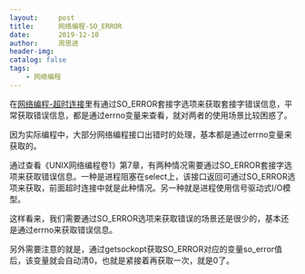 ```yaml
---
layout:     post
title:      网络编程-SO_ERROR
date:       2019-12-10
author:     周思进
header-img:	
catalog: false
tags:
    - 网络编程
---
```


在[网络编程-超时连接](https://mp.weixin.qq.com/s?__biz=MzU5Nzk5Njg3OQ==&mid=2247484020&idx=1&sn=668bfa27a7765be1a844050275236468&chksm=fe4ba654c93c2f42502d1b8f25e12555d47744825dabf720bd2bdc640d7a99b9644fccf58643&token=1853754073&lang=zh_CN#rd)里有通过SO_ERROR套接字选项来获取套接字错误信息，平常获取错误信息，都是通过errno变量来查看，就对两者的使用场景比较困惑了。

因为实际编程中，大部分网络编程接口出错时的处理，基本都是通过errno变量来获取的。

通过查看《UNIX网络编程卷1》第7章，有两种情况需要通过SO_ERROR套接字选项来获取错误信息。一种是进程阻塞在select上，该接口返回可通过SO_ERROR选项来获取，前面超时连接中就是此种情况。另一种就是进程使用信号驱动式I/O模型。

这样看来，我们需要通过SO_ERROR选项来获取错误的场景还是很少的，基本还是通过errno来获取错误信息。

另外需要注意的就是，通过getsockopt获取SO_ERROR对应的变量so_error值后，该变量就会自动清0，也就是紧接着再获取一次，就是0了。